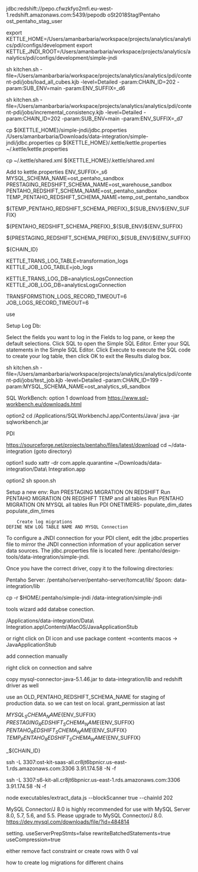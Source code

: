 jdbc:redshift://pepo.cfwzkfyo2mfi.eu-west-1.redshift.amazonaws.com:5439/pepodb
oSt2018Stag!Pentaho
ost_pentaho_stag_user



export KETTLE_HOME=/Users/amanbarbaria/workspace/projects/analytics/analytics/pdi/configs/development
export KETTLE_JNDI_ROOT=/Users/amanbarbaria/workspace/projects/analytics/analytics/pdi/configs/development/simple-jndi

sh kitchen.sh -file=/Users/amanbarbaria/workspace/projects/analytics/analytics/pdi/content-pdi/jobs/load_all_cubes.kjb -level=Detailed -param:CHAIN_ID=202 -param:SUB_ENV=main -param:ENV_SUFFIX=_d6 


sh kitchen.sh -file=/Users/amanbarbaria/workspace/projects/analytics/analytics/pdi/content-pdi/jobs/incremental_consistency.kjb -level=Detailed -param:CHAIN_ID=202 -param:SUB_ENV=main -param:ENV_SUFFIX=_d7 






cp ${KETTLE_HOME}/simple-jndi/jdbc.properties /Users/amanbarbaria/Downloads/data-integration/simple-jndi/jdbc.properties
cp ${KETTLE_HOME}/.kettle/kettle.properties ~/.kettle/kettle.properties


cp ~/.kettle/shared.xml ${KETTLE_HOME}/.kettle/shared.xml





Add to kettle.properties
ENV_SUFFIX=_s6
MYSQL_SCHEMA_NAME=ost_pentaho_sandbox
PRESTAGING_REDSHIFT_SCHEMA_NAME=ost_warehouse_sandbox
PENTAHO_REDSHIFT_SCHEMA_NAME=ost_pentaho_sandbox
TEMP_PENTAHO_REDSHIFT_SCHEMA_NAME=temp_ost_pentaho_sandbox

${TEMP_PENTAHO_REDSHIFT_SCHEMA_PREFIX}_${SUB_ENV}${ENV_SUFFIX}

${PENTAHO_REDSHIFT_SCHEMA_PREFIX}_${SUB_ENV}${ENV_SUFFIX}

${PRESTAGING_REDSHIFT_SCHEMA_PREFIX}_${SUB_ENV}${ENV_SUFFIX}

${CHAIN_ID}


KETTLE_TRANS_LOG_TABLE=transformation_logs
KETTLE_JOB_LOG_TABLE=job_logs

KETTLE_TRANS_LOG_DB=analyticsLogsConnection
KETTLE_JOB_LOG_DB=analyticsLogsConnection


TRANSFORMSTION_LOGS_RECORD_TIMEOUT=6
JOB_LOGS_RECORD_TIMEOUT=6

use 

Setup Log Db:

Select the fields you want to log in the Fields to log pane, or keep the default selections.
Click SQL to open the Simple SQL Editor.
Enter your SQL statements in the Simple SQL Editor.
Click Execute to execute the SQL code to create your log table, then click OK to exit the Results dialog box.



sh kitchen.sh -file=/Users/amanbarbaria/workspace/projects/analytics/analytics/pdi/content-pdi/jobs/test_job.kjb -level=Detailed -param:CHAIN_ID=199 -param:MYSQL_SCHEMA_NAME=ost_analytics_s6_sandbox


SQL WorkBench:
option 1
download from https://www.sql-workbench.eu/downloads.html

option2
cd /Applications/SQLWorkbenchJ.app/Contents/Java/
java -jar sqlworkbench.jar


PDI

https://sourceforge.net/projects/pentaho/files/latest/download
cd ~/data-integration (goto directory)

option1
sudo xattr -dr com.apple.quarantine ~/Downloads/data-integration/Data\ Integration.app

option2
sh spoon.sh









Setup a new env:
	Run PRESTAGING MIGRATION ON REDSHIFT
	Run PENTAHO MIGRATION ON REDSHIFT
		TEMP and all tables
	Run PENTAHO MIGRATION ON MYSQL
		all tables
	Run PDI ONETIMERS-
		populate_dim_dates
		populate_dim_times

		Create log migrations
	DEFINE NEW LOG TABLE NAME AND MYSQL Connection	





To configure a JNDI connection for your PDI client, edit the jdbc.properties file to mirror the JNDI connection information of your application server data sources. The jdbc.properties file is located here: /pentaho/design-tools/data-integration/simple-jndi.


Once you have the correct driver, copy it to the following directories:

Pentaho Server: /pentaho/server/pentaho-server/tomcat/lib/
Spoon: data-integration/lib 

cp -r $HOME/.pentaho/simple-jndi /data-integration/simple-jndi 


tools wizard add databse conection.


/Applications/data-integration/Data\ Integration.app\Contents\MacOS/JavaApplicationStub

or right click on DI icon and use package content ->contents macos -> JavaApplicationStub

add connection manually

right click on connection and sahre

copy mysql-connector-java-5.1.46.jar to data-integration/lib and redshift driver as well

use an OLD_PENTAHO_REDSHIFT_SCHEMA_NAME for staging of production data. so we can test on local.
grant_permission at last


${MYSQL_SCHEMA_NAME}${ENV_SUFFIX}
${PRESTAGING_REDSHIFT_SCHEMA_NAME}${ENV_SUFFIX}
${PENTAHO_REDSHIFT_SCHEMA_NAME}${ENV_SUFFIX}
${TEMP_PENTAHO_REDSHIFT_SCHEMA_NAME}${ENV_SUFFIX}


_${CHAIN_ID}

ssh -L 3307:ost-kit-saas-all.cr8jt6bpnicr.us-east-1.rds.amazonaws.com:3306 3.91.174.58 -N -f

ssh -L 3307:s6-kit-all.cr8jt6bpnicr.us-east-1.rds.amazonaws.com:3306 3.91.174.58 -N -f

node executables/extract_data.js --blockScanner true  --chainId 202

MySQL Connector/J 8.0 is highly recommended for use with MySQL Server 8.0, 5.7, 5.6, and 5.5. Please upgrade to MySQL Connector/J 8.0.
https://dev.mysql.com/downloads/file/?id=484814

setting. useServerPrepStmts=false
rewriteBatchedStatements=true
useCompression=true

either remove fact constraint or create rows with 0 val


how to create log migrations for different chains











